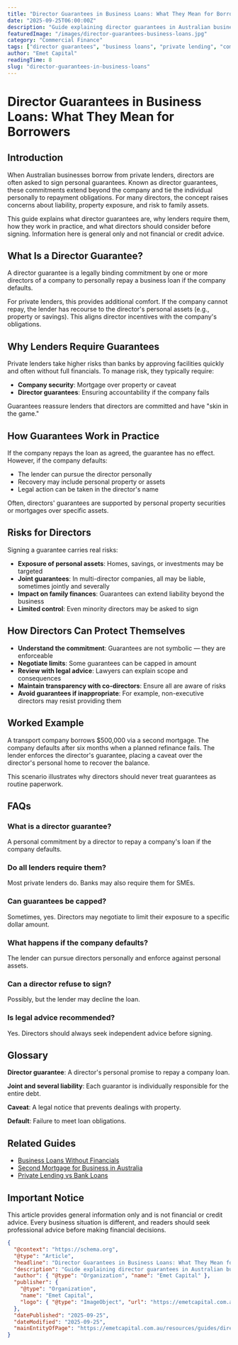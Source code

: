 ```yaml
---
title: "Director Guarantees in Business Loans: What They Mean for Borrowers"
date: "2025-09-25T06:00:00Z"
description: "Guide explaining director guarantees in Australian business lending: what they are, why lenders require them, risks, and protections for directors."
featuredImage: "/images/director-guarantees-business-loans.jpg"
category: "Commercial Finance"
tags: ["director guarantees", "business loans", "private lending", "commercial finance", "personal guarantees", "liability"]
author: "Emet Capital"
readingTime: 8
slug: "director-guarantees-in-business-loans"
---
```


# Director Guarantees in Business Loans: What They Mean for Borrowers

## Introduction

When Australian businesses borrow from private lenders, directors are often asked to sign personal guarantees. Known as director guarantees, these commitments extend beyond the company and tie the individual personally to repayment obligations. For many directors, the concept raises concerns about liability, property exposure, and risk to family assets.

This guide explains what director guarantees are, why lenders require them, how they work in practice, and what directors should consider before signing. Information here is general only and not financial or credit advice.

## What Is a Director Guarantee?

A director guarantee is a legally binding commitment by one or more directors of a company to personally repay a business loan if the company defaults.

For private lenders, this provides additional comfort. If the company cannot repay, the lender has recourse to the director's personal assets (e.g., property or savings). This aligns director incentives with the company's obligations.

## Why Lenders Require Guarantees

Private lenders take higher risks than banks by approving facilities quickly and often without full financials. To manage risk, they typically require:

- **Company security**: Mortgage over property or caveat
- **Director guarantees**: Ensuring accountability if the company fails

Guarantees reassure lenders that directors are committed and have "skin in the game."

## How Guarantees Work in Practice

If the company repays the loan as agreed, the guarantee has no effect. However, if the company defaults:

- The lender can pursue the director personally
- Recovery may include personal property or assets
- Legal action can be taken in the director's name

Often, directors' guarantees are supported by personal property securities or mortgages over specific assets.

## Risks for Directors

Signing a guarantee carries real risks:

- **Exposure of personal assets**: Homes, savings, or investments may be targeted
- **Joint guarantees**: In multi-director companies, all may be liable, sometimes jointly and severally
- **Impact on family finances**: Guarantees can extend liability beyond the business
- **Limited control**: Even minority directors may be asked to sign

## How Directors Can Protect Themselves

- **Understand the commitment**: Guarantees are not symbolic — they are enforceable
- **Negotiate limits**: Some guarantees can be capped in amount
- **Review with legal advice**: Lawyers can explain scope and consequences
- **Maintain transparency with co-directors**: Ensure all are aware of risks
- **Avoid guarantees if inappropriate**: For example, non-executive directors may resist providing them

## Worked Example

A transport company borrows $500,000 via a second mortgage. The company defaults after six months when a planned refinance fails. The lender enforces the director's guarantee, placing a caveat over the director's personal home to recover the balance.

This scenario illustrates why directors should never treat guarantees as routine paperwork.

## FAQs

### What is a director guarantee?
A personal commitment by a director to repay a company's loan if the company defaults.

### Do all lenders require them?
Most private lenders do. Banks may also require them for SMEs.

### Can guarantees be capped?
Sometimes, yes. Directors may negotiate to limit their exposure to a specific dollar amount.

### What happens if the company defaults?
The lender can pursue directors personally and enforce against personal assets.

### Can a director refuse to sign?
Possibly, but the lender may decline the loan.

### Is legal advice recommended?
Yes. Directors should always seek independent advice before signing.

## Glossary

**Director guarantee**: A director's personal promise to repay a company loan.

**Joint and several liability**: Each guarantor is individually responsible for the entire debt.

**Caveat**: A legal notice that prevents dealings with property.

**Default**: Failure to meet loan obligations.

## Related Guides

- [Business Loans Without Financials](/resources/guides/business-loans-without-financials)
- [Second Mortgage for Business in Australia](/resources/guides/second-mortgage-for-business-australia)
- [Private Lending vs Bank Loans](/resources/guides/private-lending-vs-bank-loans)

## Important Notice

This article provides general information only and is not financial or credit advice. Every business situation is different, and readers should seek professional advice before making financial decisions.

```json
{
  "@context": "https://schema.org",
  "@type": "Article",
  "headline": "Director Guarantees in Business Loans: What They Mean for Borrowers",
  "description": "Guide explaining director guarantees in Australian business lending: what they are, why lenders require them, risks, and protections.",
  "author": { "@type": "Organization", "name": "Emet Capital" },
  "publisher": {
    "@type": "Organization",
    "name": "Emet Capital",
    "logo": { "@type": "ImageObject", "url": "https://emetcapital.com.au/static/logo.png" }
  },
  "datePublished": "2025-09-25",
  "dateModified": "2025-09-25",
  "mainEntityOfPage": "https://emetcapital.com.au/resources/guides/director-guarantees-in-business-loans"
}
```